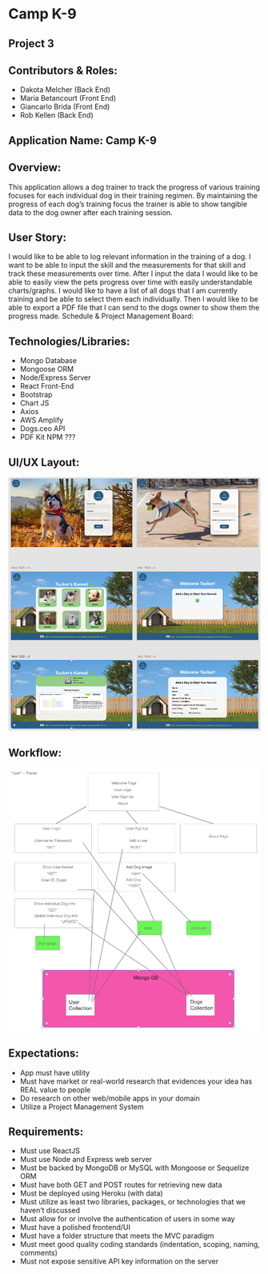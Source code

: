 # Camp K-9

## Project 3 

## Contributors & Roles:
 - Dakota Melcher (Back End)
 - Maria Betancourt (Front End)
 - Giancarlo Brida (Front End)
 - Rob Kellen (Back End)

## Application Name: Camp K-9

## Overview:
This application allows a dog trainer to track the progress of various training focuses for each individual dog in their training regimen.  By maintaining the progress of each dog’s training focus the trainer is able to show tangible data to the dog owner after each training session.

## User Story:
I would like to be able to log relevant information in the training of a dog. I want to be able to input the skill and the measurements for that skill and track these measurements over time. After I input the data I would like to be able to easily view the pets progress over time with easily understandable charts/graphs. I would like to have a list of all dogs that I am currently training and be able to select them each individually. Then I would like to be able to export a PDF file that I can send to the dogs owner to show them the progress made.
Schedule & Project Management Board:

## Technologies/Libraries:
 - Mongo Database
 - Mongoose ORM
 - Node/Express Server
 - React Front-End
 - Bootstrap
 - Chart JS
 - Axios
 - AWS Amplify
 - Dogs.ceo API
 - PDF Kit NPM ???


## UI/UX Layout:
![WireFrame](assets/Project_3_Wireframe_Updated.png)

## Workflow:
![Workflow](assets/Project_3_Workflow.png)

## Expectations:
 - App must have utility
 - Must have market or real-world research that evidences your idea has REAL value to people
 - Do research on other web/mobile apps in your domain
 - Utilize a Project Management System

## Requirements:
 - Must use ReactJS
 - Must use Node and Express web server
 - Must be backed by MongoDB or MySQL with Mongoose or Sequelize ORM
 - Must have both GET and POST routes for retrieving new data
 - Must be deployed using Heroku (with data)
 - Must utilize as least two libraries, packages, or technologies that we haven’t discussed
 - Must allow for or involve the authentication of users in some way
 - Must have a polished frontend/UI
 - Must have a folder structure that meets the MVC paradigm
 - Must meet good quality coding standards (indentation, scoping, naming, comments)
 - Must not expose sensitive API key information on the server

